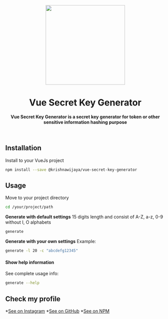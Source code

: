 <p align="center">
  <img width="250" src="/npm-avatar/eyJhbGciOiJIUzI1NiIsInR5cCI6IkpXVCJ9.eyJhdmF0YXJVUkwiOiJodHRwczovL3MuZ3JhdmF0YXIuY29tL2F2YXRhci82OGQ1ZTNkYzM0MDBmMDJjMzEzM2YxMGIzNzJjZDgyZD9zaXplPTQ5NiZkZWZhdWx0PXJldHJvIn0.9_ixXXcDcVwZrjGcx9FFPT-63kMdwRTAgS7F7ldRtVg">
</p>
<h1 align="center"> Vue Secret Key Generator </h1>
<p align="center">
  <b>Vue Secret Key Generator is a secret key generator for token or other sensitive information hashing purpose</b>
</p>

<br>

## Installation

Install to your VueJs project
```bash
npm install --save @krishnawijaya/vue-secret-key-generator
```

## Usage

Move to your project directory
```bash
cd /your/project/path
```

**Generate with default settings**
15 digits length and consist of A-Z, a-z, 0-9 without I, O alphabets
```bash
generate
```

**Generate with your own settings**
Example:
```bash
generate -l 20 -c "abcdefg12345"
```

#### Show help information
See complete usage info:
```bash
generate --help
```

## Check my profile
*[See on Instagram](https://instagram.com/krishnawijayaaa) 
*[See on GitHub](https://github.com/krishnawijaya) 
*[See on NPM](https://www.npmjs.com/~krishnawijaya) 
